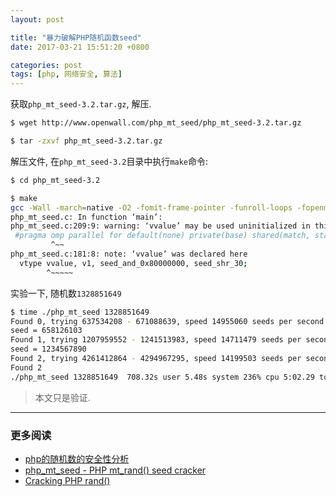 ```yaml
---
layout: post

title: "暴力破解PHP随机函数seed"
date: 2017-03-21 15:51:20 +0800

categories: post
tags: [php, 网络安全, 算法]
---
```

获取`php_mt_seed-3.2.tar.gz`, 解压.
```bash
$ wget http://www.openwall.com/php_mt_seed/php_mt_seed-3.2.tar.gz

$ tar -zxvf php_mt_seed-3.2.tar.gz
```
解压文件, 在`php_mt_seed-3.2`目录中执行`make`命令:
```bash
$ cd php_mt_seed-3.2

$ make                                                                    1 ↵
gcc -Wall -march=native -O2 -fomit-frame-pointer -funroll-loops -fopenmp php_mt_seed.c -o php_mt_seed
php_mt_seed.c: In function ‘main’:
php_mt_seed.c:209:9: warning: ‘vvalue’ may be used uninitialized in this function [-Wmaybe-uninitialized]
 #pragma omp parallel for default(none) private(base) shared(match, start, end, found, v1, seed_and_0x80000000, seed_shr_30, vvalue)
         ^~~
php_mt_seed.c:181:8: note: ‘vvalue’ was declared here
  vtype vvalue, v1, seed_and_0x80000000, seed_shr_30;
        ^~~~~~
```
实验一下, 随机数`1328851649`
```bash
$ time ./php_mt_seed 1328851649                                         130 ↵
Found 0, trying 637534208 - 671088639, speed 14955060 seeds per second
seed = 658126103
Found 1, trying 1207959552 - 1241513983, speed 14711479 seeds per second
seed = 1234567890
Found 2, trying 4261412864 - 4294967295, speed 14199503 seeds per second
Found 2
./php_mt_seed 1328851649  708.32s user 5.48s system 236% cpu 5:02.29 total
```

> 本文只是验证.

---
### 更多阅读
- [php的随机数的安全性分析](http://wonderkun.cc/index.html/?p=585)
- [php_mt_seed - PHP mt_rand() seed cracker](http://www.openwall.com/php_mt_seed/)
- [Cracking PHP rand()](http://www.sjoerdlangkemper.nl/2016/02/11/cracking-php-rand/)
